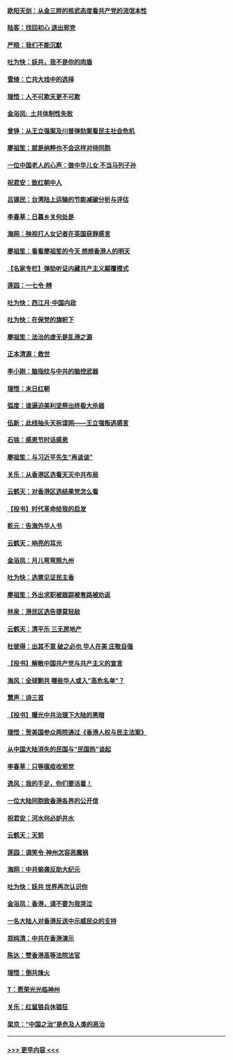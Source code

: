#### [欧阳天剑：从金三胖的核武态度看共产党的流氓本性](../pages/nsc993/n11702238.md?t=12061422) 
#### [陆客：找回初心 退出邪党](../pages/nsc993/n11702213.md?t=12061422) 
#### [严晓：我们不能沉默](../pages/nsc993/n11702110.md?t=12061422) 
#### [吐为快：妖共，我不是你的肉盾](../pages/nsc993/n11701366.md?t=12061422) 
#### [雪绮：亡共大戏中的选择](../pages/nsc993/n11699922.md?t=12061422) 
#### [理悟：人不可欺天更不可欺](../pages/nsc993/n11699657.md?t=12061422) 
#### [金浴凤:  土共体制性失败](../pages/nsc993/n11699361.md?t=12061422) 
#### [曾铮：从王立强案及川普弹劾案看民主社会危机](../pages/nsc993/n11699318.md?t=12061422) 
#### [廖祖笙：就是纳粹也不会这样对待同胞](../pages/nsc993/n11697658.md?t=12061422) 
#### [一位中国老人的心声：做中华儿女 不当马列子孙](../pages/nsc993/n11697525.md?t=12061422) 
#### [祝君安：致红朝中人](../pages/nsc993/n11697518.md?t=12061422) 
#### [吕锡民：台湾陆上运输的节能减碳分析与评估](../pages/nsc993/n11694983.md?t=12061422) 
#### [李春草：日暮乡关何处是](../pages/nsc993/n11694805.md?t=12061422) 
#### [海网：殃视打人女记者在英国获罪感言](../pages/nsc993/n11693832.md?t=12061422) 
#### [廖祖笙：看看廖祖笙的今天 想想香港人的明天](../pages/nsc993/n11693707.md?t=12061422) 
#### [【名家专栏】弹劾听证内藏共产主义颠覆模式](../pages/nsc993/n11693563.md?t=12061422) 
#### [莲园：一七令‧辨](../pages/nsc993/n11692558.md?t=12061422) 
#### [吐为快：西江月·中国内政](../pages/nsc993/n11692071.md?t=12061422) 
#### [吐为快：在保党的旗帜下](../pages/nsc993/n11691188.md?t=12061422) 
#### [廖祖笙：法治的虚无是乱港之源](../pages/nsc993/n11690605.md?t=12061422) 
#### [正本清源：救世](../pages/nsc993/n11689134.md?t=12061422) 
#### [李小刚：脑指纹与中共的脑控武器](../pages/nsc993/n11688900.md?t=12061422) 
#### [理悟：末日红朝](../pages/nsc993/n11688829.md?t=12061422) 
#### [弧度：谁逼迫美利坚祭出终极大杀器](../pages/nsc993/n11688735.md?t=12061422) 
#### [伍新：此线抽头天拆谍网——王立强叛逃感言](../pages/nsc993/n11687981.md?t=12061422) 
#### [石铭：感恩节时话感恩](../pages/nsc993/n11687568.md?t=12061422) 
#### [廖祖笙：与习近平先生“再谈谈”](../pages/nsc993/n11687005.md?t=12061422) 
#### [关乐：从香港区选看天灭中共布局](../pages/nsc993/n11686647.md?t=12061422) 
#### [云鹤天：对香港区选结果党怎么看](../pages/nsc993/n11686216.md?t=12061422) 
#### [【投书】时代革命给我的启发](../pages/nsc993/n11684287.md?t=12061422) 
#### [乾元：告海外华人书](../pages/nsc993/n11684044.md?t=12061422) 
#### [云鹤天：响亮的耳光](../pages/nsc993/n11684254.md?t=12061422) 
#### [金浴凤：月儿弯弯照九州](../pages/nsc993/n11684231.md?t=12061422) 
#### [吐为快：选票见证民主香](../pages/nsc993/n11684206.md?t=12061422) 
#### [廖祖笙：外出求职被跟踪被套路被劝返](../pages/nsc993/n11683874.md?t=12061422) 
#### [林泉：港民区选告捷莫轻敌](../pages/nsc993/n11683930.md?t=12061422) 
#### [云鹤天：清平乐 三无房地产](../pages/nsc993/n11681521.md?t=12061422) 
#### [杜彼得：出其不意 破之必也 华人在美 庄敬自强](../pages/nsc993/n11679554.md?t=12061422) 
#### [【投书】解散中国共产党与共产主义的宣言](../pages/nsc993/n11679177.md?t=12061422) 
#### [海风：全球剿共 哪些华人或入“高危名单”？](../pages/nsc993/n11678617.md?t=12061422) 
#### [慧声：诗三首](../pages/nsc993/n11678848.md?t=12061422) 
#### [【投书】曝光中共治理下大陆的黑暗](../pages/nsc993/n11678674.md?t=12061422) 
#### [理悟：贺美国参众两院通过《香港人权与民主法案》](../pages/nsc993/n11678104.md?t=12061422) 
#### [从中国大陆消失的民国与“民国热”谈起](../pages/nsc993/n11678075.md?t=12061422) 
#### [李春草：只等瘟疫收邪党](../pages/nsc993/n11677308.md?t=12061422) 
#### [逸风：我的手足，你们要活着！](../pages/nsc993/n11676352.md?t=12061422) 
#### [一位大陆同胞致香港各界的公开信](../pages/nsc993/n11675761.md?t=12061422) 
#### [祝君安：河水何必妒井水](../pages/nsc993/n11675746.md?t=12061422) 
#### [云鹤天：天怒](../pages/nsc993/n11675718.md?t=12061422) 
#### [莲园：调笑令‧神州怎容恶魔祸](../pages/nsc993/n11675648.md?t=12061422) 
#### [海网：中共偷袭反助大纪元](../pages/nsc993/n11673515.md?t=12061422) 
#### [吐为快：妖共 世界再次认识你](../pages/nsc993/n11673506.md?t=12061422) 
#### [金浴凤：香港，请不要为我哭泣](../pages/nsc993/n11673248.md?t=12061422) 
#### [一名大陆人对香港反送中示威民众的支持](../pages/nsc993/n11672615.md?t=12061422) 
#### [郑纯清：中共在香港演示](../pages/nsc993/n11670539.md?t=12061422) 
#### [陈达：赞香港高等法院法官](../pages/nsc993/n11669542.md?t=12061422) 
#### [理悟：倒共烽火](../pages/nsc993/n11668844.md?t=12061422) 
#### [T：愿荣光光临神州](../pages/nsc993/n11668421.md?t=12061422) 
#### [关乐：红鼠狼兵休猖狂](../pages/nsc993/n11668378.md?t=12061422) 
#### [梁京：“中国之治”是危及人类的恶治](../pages/nsc993/n11668328.md?t=12061422) 

----
#### [ >>> 更早内容 <<< ](../indexes/nsc993-earlier.md)
